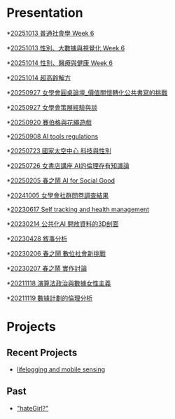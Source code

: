 # Presentation
*[20251013 普通社會學 Week 6]()

*[20251013 性別、大數據與視覺化 Week 6]()

*[20251014 性別、醫療與健康 Week 6](https://docs.google.com/presentation/d/e/2PACX-1vSfcUKaP9BaTkx-ari96gEHd5_OtDAEux7Z0jvHNVO8of8HV_7o4xSqjmBFbe_TfXFf6MsLJ3F6CjOh/pub?start=false&loop=false&delayms=3000)

*[20251014 超高齡解方](https://docs.google.com/presentation/d/e/2PACX-1vTLVcXu4xtpX63fFVeiIpJ-Mkb-PxhTTCujEQKZwI0FWBfU3wbZJ25ah4PjRIUeFiZxhH8doONYT2Mp/pub?start=false&loop=false&delayms=3000)

*[20250927 女學會圓桌論壇_價值關懷轉化公共書寫的挑戰]()

*[20250927 女學會策展經驗與談]()

*[20250920 賽伯格與花繩遊戲]()

*[20250908 AI tools regulations]()

*[20250723 國家太空中心 科技與性別]()

*[20250726 女書店講座 AI的倫理存有知識論]()

*[20250205 春之鬧 AI for Social Good]()

*[20241005 女學會社群問卷調查結果]()

*[20230617 Self tracking and health management]()

*[20230214 公共化AI 開放資料的3D剖面]()

*[20230428 敘事分析]()

*[20230206 春之鬧 數位社會新挑戰]()

*[20230207 春之鬧 實作討論]()

*[20211118 演算法政治與數據女性主義]()

*[20211119 數據計劃的倫理分析]()


# Projects

## Recent Projects
* [lifelogging and mobile sensing]()

## Past
* ["hateGirl?"]()

